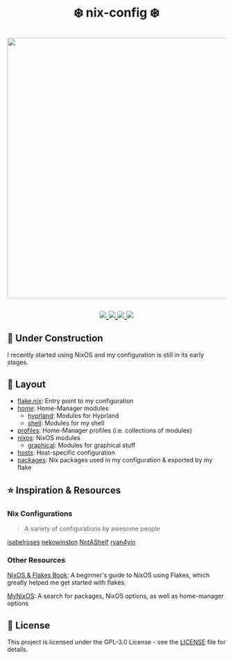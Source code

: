 <!-- markdownlint-disable no-inline-html no-alt-text -->
<h1 align="center">
  ❄️ nix-config ❄️
</h1>

<h2 id="nyx" align="center">
  <img src="https://raw.githubusercontent.com/catppuccin/catppuccin/main/assets/palette/macchiato.png" width="600px" /> <br>
  <br>
  <div align="center">
    <a href="https://github.com/Lichthagel/lichtNixDots/stargazers">
      <img src="https://img.shields.io/github/stars/Lichthagel/lichtNixDots?color=F5BDE6&labelColor=303446&style=for-the-badge&logo=starship&logoColor=F5BDE6">
    </a>
    <a href="https://github.com/Lichthagel/lichtNixDots/">
      <img src="https://img.shields.io/github/repo-size/Lichthagel/lichtNixDots?color=C6A0F6&labelColor=303446&style=for-the-badge&logo=github&logoColor=C6A0F6">
    </a>
    <a href="https://github.com/Lichthagel/lichtNixDots/blob/main/LICENSE">
      <img src="https://img.shields.io/static/v1.svg?style=for-the-badge&label=License&message=GPL-3&colorA=313244&colorB=F5A97F&logo=unlicense&logoColor=F5A97F&"/>
    </a>
    <a = href="https://nixos.org">
      <img src="https://img.shields.io/badge/NixOS-23.11-blue.svg?style=for-the-badge&labelColor=303446&logo=NixOS&logoColor=white&color=91D7E3">
    </a>
  </div>
</h2>

## 🚧 Under Construction

I recently started using NixOS and my configuration is still in its early stages.

## 🌳 Layout

- [flake.nix](flake.nix): Entry point to my configuration
- [home](home): Home-Manager modules
  - [hyprland](home/modules/hyprland): Modules for Hyprland
  - [shell](home/modules/shell): Modules for my shell
- [profiles](home/profiles): Home-Manager profiles (i.e. collections of modules)
- [nixos](nixos): NixOS modules
  - [graphical](nixos/graphical): Modules for graphical stuff
- [hosts](hosts): Host-specific configuration
- [packages](packages): Nix packages used in my configuration & exported by my flake

## ⭐ Inspiration & Resources

### Nix Configurations

> A variety of configurations by awesome people

[isabelroses](https://github.com/isabelroses/dotfiles)
[nekowinston](https://github.com/nekowinston/dotfiles)
[NotAShelf](https://github.com/NotAShelf/nyx)
[ryan4yin](https://github.com/ryan4yin/nix-config)

### Other Resources

[NixOS & Flakes Book](https://nixos-and-flakes.thiscute.world/): A beginner's guide to NixOS using Flakes, which greatly helped me get started with flakes.

[MyNixOS](https://mynixos.com/): A search for packages, NixOS options, as well as home-manager options

## 📝 License

This project is licensed under the GPL-3.0 License - see the [LICENSE](LICENSE) file for details.
